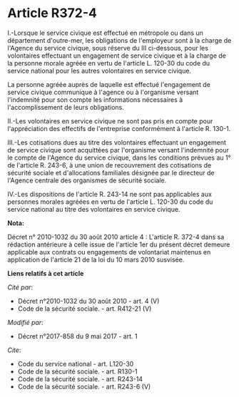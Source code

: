 # Article R372-4

I.-Lorsque le service civique est effectué en métropole ou dans un département d'outre-mer, les obligations de l'employeur
sont à la charge de l'Agence du service civique, sous réserve du III ci-dessous, pour les volontaires effectuant un
engagement de service civique et à la charge de la personne morale agréée en vertu de l'article L. 120-30 du code du service
national pour les autres volontaires en service civique. 

La personne agréée auprès de laquelle est effectué l'engagement de service civique communique à l'agence ou à l'organisme
versant l'indemnité pour son compte les informations nécessaires à l'accomplissement de leurs obligations. 

II.-Les volontaires en service civique ne sont pas pris en compte pour l'appréciation des effectifs de l'entreprise
conformément à l'article R. 130-1. 

III.-Les cotisations dues au titre des volontaires effectuant un engagement de service civique sont acquittées par
l'organisme versant l'indemnité pour le compte de l'Agence du service civique, dans les conditions prévues au 1° de l'article
R. 243-6, à une union de recouvrement des cotisations de sécurité sociale et d'allocations familiales désignée par le
directeur de l'Agence centrale des organismes de sécurité sociale. 

IV.-Les dispositions de l'article R. 243-14 ne sont pas applicables aux personnes morales agréées en vertu de l'article L.
120-30 du code du service national au titre des volontaires en service civique.

**Nota:**

Décret n° 2010-1032 du 30 août 2010 article 4 : L'article R. 372-4 dans sa rédaction antérieure à celle issue de l'article
1er du présent décret demeure applicable aux contrats ou engagements de volontariat maintenus en application de l'article 21
de la loi du 10 mars 2010 susvisée.

**Liens relatifs à cet article**

_Cité par_:

  - Décret n°2010-1032 du 30 août 2010 - art. 4 (V)
  - Code de la sécurité sociale. - art. R412-21 (V)

_Modifié par_:

  - Décret n°2017-858 du 9 mai 2017 - art. 1

_Cite_:

  - Code du service national - art. L120-30
  - Code de la sécurité sociale. - art. R130-1
  - Code de la sécurité sociale. - art. R243-14
  - Code de la sécurité sociale. - art. R243-6 (V)
